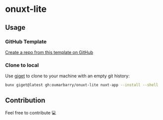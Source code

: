 # onuxt-lite

## Usage

### GitHub Template

[Create a repo from this template on GitHub](https://github.com/oumarbarry/onuxt-lite/generate)

### Clone to local

Use [giget](https://github.com/unjs/giget) to clone to your machine with an empty git history:

```bash
bunx giget@latest gh:oumarbarry/onuxt-lite nuxt-app --install --shell
```

## Contribution

Feel free to contribute 💻
